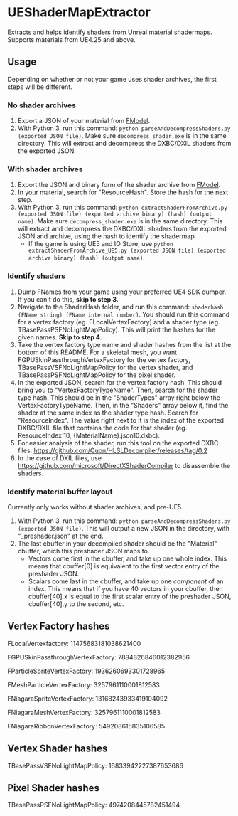 # UEShaderMapExtractor
Extracts and helps identify shaders from Unreal material shadermaps. Supports materials from UE4.25 and above.

## Usage

Depending on whether or not your game uses shader archives, the first steps will be different.

### No shader archives

1. Export a JSON of your material from [FModel](https://github.com/4sval/FModel).
2. With Python 3, run this command: `python parseAndDecompressShaders.py (exported JSON file)`. Make sure `decompress_shader.exe` is in the same directory. This will extract and decompress the DXBC/DXIL shaders from the exported JSON.

### With shader archives

1. Export the JSON and binary form of the shader archive from [FModel](https://github.com/4sval/FModel).
2. In your material, search for "ResourceHash". Store the hash for the next step.
3. With Python 3, run this command: `python extractShaderFromArchive.py (exported JSON file) (exported archive binary) (hash) (output name)`. Make sure `decompress_shader.exe` is in the same directory. This will extract and decompress the DXBC/DXIL shaders from the exported JSON and archive, using the hash to identify the shadermap.
    - If the game is using UE5 and IO Store, use `python extractShaderFromArchive_UE5.py (exported JSON file) (exported archive binary) (hash) (output name)`.

### Identify shaders

1. Dump FNames from your game using your preferred UE4 SDK dumper. If you can't do this, **skip to step 3.**
2. Navigate to the ShaderHash folder, and run this command: `shaderhash (FName string) (FName internal number)`. You should run this command for a vertex factory (eg. FLocalVertexFactory) and a shader type (eg. TBasePassPSFNoLightMapPolicy). This will print the hashes for the given names. **Skip to step 4.**
3. Take the vertex factory type name and shader hashes from the list at the bottom of this README. For a skeletal mesh, you want FGPUSkinPassthroughVertexFactory for the vertex factory, TBasePassVSFNoLightMapPolicy for the vertex shader, and TBasePassPSFNoLightMapPolicy for the pixel shader.
4. In the exported JSON, search for the vertex factory hash. This should bring you to "VertexFactoryTypeName". Then, search for the shader type hash. This should be in the "ShaderTypes" array right below the VertexFactoryTypeName. Then, in the "Shaders" array below it, find the shader at the same index as the shader type hash. Search for "ResourceIndex". The value right next to it is the index of the exported DXBC/DXIL file that contains the code for that shader (eg. ResourceIndex 10, {MaterialName}.json10.dxbc).
5. For easier analysis of the shader, run this tool on the exported DXBC files: https://github.com/Quon/HLSLDecompiler/releases/tag/0.2
6. In the case of DXIL files, use https://github.com/microsoft/DirectXShaderCompiler to disassemble the shaders.

### Identify material buffer layout

Currently only works without shader archives, and pre-UE5.

1. With Python 3, run this command: `python parseAndDecompressShaders.py (exported JSON file)`. This will output a new JSON in the directory, with "_preshader.json" at the end.
2. The last cbuffer in your decompiled shader should be the "Material" cbuffer, which this preshader JSON maps to.
    - Vectors come first in the cbuffer, and take up one whole index. This means that cbuffer\[0] is equivalent to the first vector entry of the preshader JSON.
    - Scalars come last in the cbuffer, and take up one *component* of an index. This means that if you have 40 vectors in your cbuffer, then cbuffer\[40].x is equal to the first scalar entry of the preshader JSON, cbuffer\[40].y to the second, etc.
  
## Vertex Factory hashes

FLocalVertexfactory: 11475683181038621400

FGPUSkinPassthroughVertexFactory: 7884826846012382956

FParticleSpriteVertexFactory: 1936260693301728965

FMeshParticleVertexFactory: 3257961110001812583

FNiagaraSpriteVertexFactory: 13168243933419104092

FNiagaraMeshVertexFactory: 3257961110001812583

FNiagaraRibbonVertexFactory: 549208615835106585


## Vertex Shader hashes

TBasePassVSFNoLightMapPolicy: 16833942227387653686


## Pixel Shader hashes

TBasePassPSFNoLightMapPolicy: 4974208445782451494

